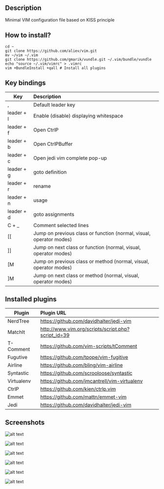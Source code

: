 ## Description

Minimal VIM configuration file based on KISS principle

## How to install?

```
cd ~
git clone https://github.com/aliev/vim.git
mv ~/vim ~/.vim
git clone https://github.com/gmarik/vundle.git ~/.vim/bundle/vundle
echo "source ~/.vim/vimrc" > .vimrc
vim +BundleInstall +qall # Install all plugins
```

## Key bindings

| Key        | Description
| ---------- |:---------------------------------------------------------------
| ,          | Default leader key
| leader + l | Enable (disable) displaying whitespace
| leader + f | Open CtrlP
| leader + b | Open CtrlPBuffer
| leader + c | Open jedi vim complete pop-up
| leader + g | goto definition
| leader + r | rename
| leader + n | usage
| leader + d | goto assignments
| C + _      | Comment selected lines
| [[         | Jump on previous class or function (normal, visual, operator modes)
| ]]         | Jump on next class or function (normal, visual, operator modes)
| [M         | Jump on previous class or method (normal, visual, operator modes)
| ]M         | Jump on next class or method (normal, visual, operator modes)

## Installed plugins

| Plugin     | Plugin URL
| ---------- |:--------------------
| NerdTree   | https://github.com/davidhalter/jedi-vim
| MatchIt    | http://www.vim.org/scripts/script.php?script_id=39
| T-Comment  | https://github.com/vim-scripts/tComment
| Fugutive   | https://github.com/tpope/vim-fugitive
| Airline    | https://github.com/bling/vim-airline
| Syntastic  | https://github.com/scrooloose/syntastic
| Virtualenv | https://github.com/jmcantrell/vim-virtualenv
| CtrlP      | https://github.com/kien/ctrlp.vim
| Emmet      | https://github.com/mattn/emmet-vim
| Jedi       | https://github.com/davidhalter/jedi-vim

## Screenshots

![alt text](https://dl.dropboxusercontent.com/u/5837324/vim/vim.png "")

![alt text](https://dl.dropboxusercontent.com/u/5837324/vim/vim1.png "")

![alt text](https://dl.dropboxusercontent.com/u/5837324/vim/vim2.png "")

![alt text](https://dl.dropboxusercontent.com/u/5837324/vim/vim3.png "")

![alt text](https://dl.dropboxusercontent.com/u/5837324/vim/vim4.png "")

![alt text](https://dl.dropboxusercontent.com/u/5837324/vim/vim5.png "")
